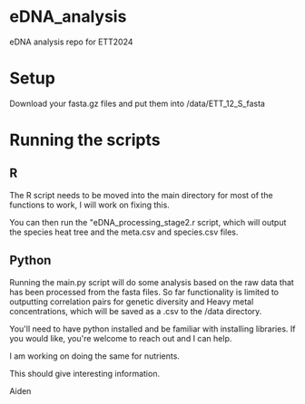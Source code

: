 # eDNA_analysis
eDNA analysis repo for ETT2024

# Setup
Download your fasta.gz files and put them into /data/ETT_12_S_fasta

# Running the scripts
## R
The R script needs to be moved into the main directory for most of the functions to work, I will work on fixing this.

You can then run the "eDNA_processing_stage2.r script, which will output the species heat tree and the meta.csv and species.csv files.

## Python
Running the main.py script will do some analysis based on the raw data that has been processed from the fasta files. So far functionality is limited to outputting correlation pairs for genetic diversity and Heavy metal concentrations, which will be saved as a .csv to the /data directory.

You'll need to have python installed and be familiar with installing libraries. If you would like, you're welcome to reach out and I can help.

I am working on doing the same for nutrients.

This should give interesting information.

Aiden
